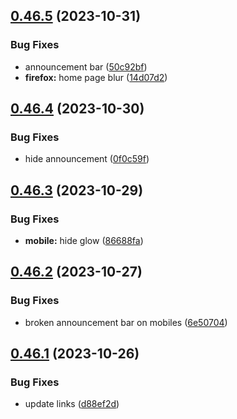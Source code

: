 ## [0.46.5](https://github.com/onesoft-sudo/sudobot-dashboard/compare/v0.46.4...v0.46.5) (2023-10-31)


### Bug Fixes

* announcement bar ([50c92bf](https://github.com/onesoft-sudo/sudobot-dashboard/commit/50c92bf04a7b08cbf90bddc72dc85fa123f40096))
* **firefox:** home page blur ([14d07d2](https://github.com/onesoft-sudo/sudobot-dashboard/commit/14d07d2d6ba2f808469152017197f66e6f2dc187))



## [0.46.4](https://github.com/onesoft-sudo/sudobot-dashboard/compare/v0.46.3...v0.46.4) (2023-10-30)


### Bug Fixes

* hide announcement ([0f0c59f](https://github.com/onesoft-sudo/sudobot-dashboard/commit/0f0c59ff8f4e0fb66481ced81d01f178d6af1ad7))



## [0.46.3](https://github.com/onesoft-sudo/sudobot-dashboard/compare/v0.46.2...v0.46.3) (2023-10-29)


### Bug Fixes

* **mobile:** hide glow ([86688fa](https://github.com/onesoft-sudo/sudobot-dashboard/commit/86688fa0e5e820cd1726b02a570f4703b8f679ff))



## [0.46.2](https://github.com/onesoft-sudo/sudobot-dashboard/compare/v0.46.1...v0.46.2) (2023-10-27)


### Bug Fixes

* broken announcement bar on mobiles ([6e50704](https://github.com/onesoft-sudo/sudobot-dashboard/commit/6e50704c68d0e25b5b53f4ff3fb28ccd2a0cf84c))



## [0.46.1](https://github.com/onesoft-sudo/sudobot-dashboard/compare/v0.46.0...v0.46.1) (2023-10-26)


### Bug Fixes

* update links ([d88ef2d](https://github.com/onesoft-sudo/sudobot-dashboard/commit/d88ef2d2de90f534e32b7a5f1573f7419e3a91ee))



